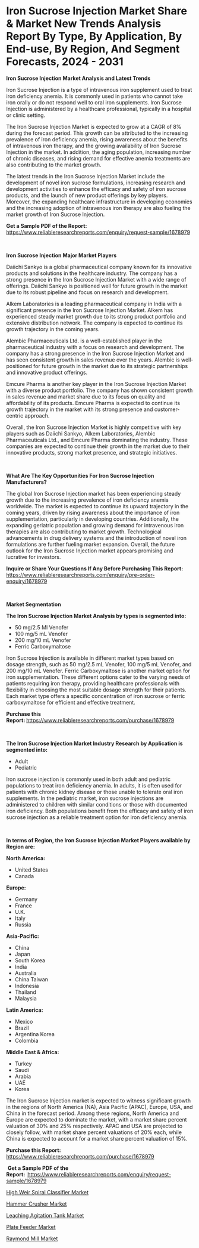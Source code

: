 <p><h1>Iron Sucrose Injection Market Share & Market New Trends Analysis Report By Type, By Application, By End-use, By Region, And Segment Forecasts, 2024 - 2031</h1></p><p><strong>Iron Sucrose Injection Market Analysis and Latest Trends</strong></p>
<p><p>Iron Sucrose Injection is a type of intravenous iron supplement used to treat iron deficiency anemia. It is commonly used in patients who cannot take iron orally or do not respond well to oral iron supplements. Iron Sucrose Injection is administered by a healthcare professional, typically in a hospital or clinic setting.</p><p>The Iron Sucrose Injection Market is expected to grow at a CAGR of 8% during the forecast period. This growth can be attributed to the increasing prevalence of iron deficiency anemia, rising awareness about the benefits of intravenous iron therapy, and the growing availability of Iron Sucrose Injection in the market. In addition, the aging population, increasing number of chronic diseases, and rising demand for effective anemia treatments are also contributing to the market growth.</p><p>The latest trends in the Iron Sucrose Injection Market include the development of novel iron sucrose formulations, increasing research and development activities to enhance the efficacy and safety of iron sucrose products, and the launch of new product offerings by key players. Moreover, the expanding healthcare infrastructure in developing economies and the increasing adoption of intravenous iron therapy are also fueling the market growth of Iron Sucrose Injection.</p></p>
<p><strong>Get a Sample PDF of the Report:&nbsp;</strong> <a href="https://www.reliableresearchreports.com/enquiry/request-sample/1678979">https://www.reliableresearchreports.com/enquiry/request-sample/1678979</a></p>
<p>&nbsp;</p>
<p><strong>Iron Sucrose Injection Major Market Players</strong></p>
<p><p>Daiichi Sankyo is a global pharmaceutical company known for its innovative products and solutions in the healthcare industry. The company has a strong presence in the Iron Sucrose Injection Market with a wide range of offerings. Daiichi Sankyo is positioned well for future growth in the market due to its robust pipeline and focus on research and development.</p><p>Alkem Laboratories is a leading pharmaceutical company in India with a significant presence in the Iron Sucrose Injection Market. Alkem has experienced steady market growth due to its strong product portfolio and extensive distribution network. The company is expected to continue its growth trajectory in the coming years.</p><p>Alembic Pharmaceuticals Ltd. is a well-established player in the pharmaceutical industry with a focus on research and development. The company has a strong presence in the Iron Sucrose Injection Market and has seen consistent growth in sales revenue over the years. Alembic is well-positioned for future growth in the market due to its strategic partnerships and innovative product offerings.</p><p>Emcure Pharma is another key player in the Iron Sucrose Injection Market with a diverse product portfolio. The company has shown consistent growth in sales revenue and market share due to its focus on quality and affordability of its products. Emcure Pharma is expected to continue its growth trajectory in the market with its strong presence and customer-centric approach.</p><p>Overall, the Iron Sucrose Injection Market is highly competitive with key players such as Daiichi Sankyo, Alkem Laboratories, Alembic Pharmaceuticals Ltd., and Emcure Pharma dominating the industry. These companies are expected to continue their growth in the market due to their innovative products, strong market presence, and strategic initiatives.</p></p>
<p>&nbsp;</p>
<p><strong>What Are The Key Opportunities For Iron Sucrose Injection Manufacturers?</strong></p>
<p><p>The global Iron Sucrose Injection market has been experiencing steady growth due to the increasing prevalence of iron deficiency anemia worldwide. The market is expected to continue its upward trajectory in the coming years, driven by rising awareness about the importance of iron supplementation, particularly in developing countries. Additionally, the expanding geriatric population and growing demand for intravenous iron therapies are also contributing to market growth. Technological advancements in drug delivery systems and the introduction of novel iron formulations are further fueling market expansion. Overall, the future outlook for the Iron Sucrose Injection market appears promising and lucrative for investors.</p></p>
<p><strong>Inquire or Share Your Questions If Any Before Purchasing This Report:</strong> <a href="https://www.reliableresearchreports.com/enquiry/pre-order-enquiry/1678979">https://www.reliableresearchreports.com/enquiry/pre-order-enquiry/1678979</a></p>
<p>&nbsp;</p>
<p><strong>Market Segmentation</strong></p>
<p><strong>The Iron Sucrose Injection Market Analysis by types is segmented into:</strong></p>
<p><ul><li>50 mg/2.5 Ml Venofer</li><li>100 mg/5 mL Venofer</li><li>200 mg/10 mL Venofer</li><li>Ferric Carboxymaltose</li></ul></p>
<p><p>Iron Sucrose Injection is available in different market types based on dosage strength, such as 50 mg/2.5 mL Venofer, 100 mg/5 mL Venofer, and 200 mg/10 mL Venofer. Ferric Carboxymaltose is another market option for iron supplementation. These different options cater to the varying needs of patients requiring iron therapy, providing healthcare professionals with flexibility in choosing the most suitable dosage strength for their patients. Each market type offers a specific concentration of iron sucrose or ferric carboxymaltose for efficient and effective treatment.</p></p>
<p><strong>Purchase this Report:&nbsp;</strong><a href="https://www.reliableresearchreports.com/purchase/1678979">https://www.reliableresearchreports.com/purchase/1678979</a></p>
<p>&nbsp;</p>
<p><strong>The Iron Sucrose Injection Market Industry Research by Application is segmented into:</strong></p>
<p><ul><li>Adult</li><li>Pediatric</li></ul></p>
<p><p>Iron sucrose injection is commonly used in both adult and pediatric populations to treat iron deficiency anemia. In adults, it is often used for patients with chronic kidney disease or those unable to tolerate oral iron supplements. In the pediatric market, iron sucrose injections are administered to children with similar conditions or those with documented iron deficiency. Both populations benefit from the efficacy and safety of iron sucrose injection as a reliable treatment option for iron deficiency anemia.</p></p>
<p>&nbsp;</p>
<p><strong>In terms of Region, the Iron Sucrose Injection Market Players available by Region are:</strong></p>
<p>
    <p> <strong> North America: </strong>
        <ul>
            <li>United States</li>
            <li>Canada</li>
        </ul>
        </p> 
    <p> <strong> Europe: </strong>
        <ul>
            <li>Germany</li>
            <li>France</li>
            <li>U.K.</li>
            <li>Italy</li>
            <li>Russia</li>
        </ul>
        </p> 
    <p> <strong> Asia-Pacific: </strong>
        <ul>
            <li>China</li>
            <li>Japan</li>
            <li>South Korea</li>
            <li>India</li>
            <li>Australia</li>
            <li>China Taiwan</li>
            <li>Indonesia</li>
            <li>Thailand</li>
            <li>Malaysia</li>
        </ul>
        </p> 
    <p> <strong> Latin America: </strong>
        <ul>
            <li>Mexico</li>
            <li>Brazil</li>
            <li>Argentina Korea</li>
            <li>Colombia</li>
        </ul>
        </p> 
    <p> <strong> Middle East & Africa: </strong>
        <ul>
            <li>Turkey</li>
            <li>Saudi</li>
            <li>Arabia</li>
            <li>UAE</li>
            <li>Korea</li>
        </ul>
    </p>
    </p>
<p><p>The Iron Sucrose Injection market is expected to witness significant growth in the regions of North America (NA), Asia Pacific (APAC), Europe, USA, and China in the forecast period. Among these regions, North America and Europe are expected to dominate the market, with a market share percent valuation of 30% and 25% respectively. APAC and USA are projected to closely follow, with market share percent valuations of 20% each, while China is expected to account for a market share percent valuation of 15%.</p></p>
<p><strong>Purchase this Report: </strong><a href="https://www.reliableresearchreports.com/purchase/1678979">https://www.reliableresearchreports.com/purchase/1678979</a></p>
<p>&nbsp;<strong>Get a Sample PDF of the Report:&nbsp;&nbsp;</strong><a href="https://www.reliableresearchreports.com/enquiry/request-sample/1678979">https://www.reliableresearchreports.com/enquiry/request-sample/1678979</a></p>
<p><strong></strong></p>
<p><p><a href="https://medium.com/p/6384fdbb358a/edit">High Weir Spiral Classifier Market</a></p><p><a href="https://medium.com/p/d84bb4527b9f/edit">Hammer Crusher Market</a></p><p><a href="https://medium.com/p/139943e7677f/edit">Leaching Agitation Tank Market</a></p><p><a href="https://medium.com/p/b5281c513b6f/edit">Plate Feeder Market</a></p><p><a href="https://medium.com/p/0bb2b4379c91/edit">Raymond Mill Market</a></p></p>